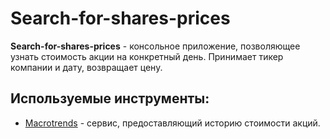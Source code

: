 # Search-for-shares-prices

**Search-for-shares-prices** - консольное приложение, позволяющее узнать стоимость акции на конкретный день. Принимает тикер компании и дату, возвращает цену.

## Используемые инструменты:
- [Macrotrends](https://www.macrotrends.net/) - сервис, предоставляющий историю стоимости акций.
